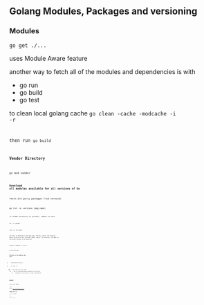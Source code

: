 ## Golang Modules, Packages and versioning

### Modules

<code>go get ./...</code>

uses Module Aware feature

another way to fetch all of the modules and dependencies is with

- go run
- go build
- go test

to clean local golang cache
<code>go clean -cache -modcache -i -r<code/>

then run <code>go build<code/>

### Vendor Directory

<code>go mod vendor<code/>

### Download all modules available for all versions of Go

fetch 3rd party packages from terminal

<code>go list -m -versions (pkg name)<code/>

if vendor directory is present, remove it with

<code>rm -rf vendor<code/>

then run cmd again

use this to download a 3rd part pkg, library, whilst not knowing which version to use. Versions above 'major' v2 versions, the path to the module needs to be adjusted 

another command to use is

<code>go mod download<code/>

### Internals of Go Modules and Paths

- inside GoPath directory

- bin, pkg, src
  - inside pkg: dep, mod, sumdb
    - mod: all downloaded module packages are stored here
      - inside mod is the cache dir, inside is download dir

### GOPROXY

<code>go env | grep "GOPROXY"<code/>

returns

GOPROXY="https://proxy.golang.org,direct"

### GOSUMDB check sum

<code>go env | grep "GOSUMDB"<code/>

returns

GOSUMDB="sum.golang.org"

